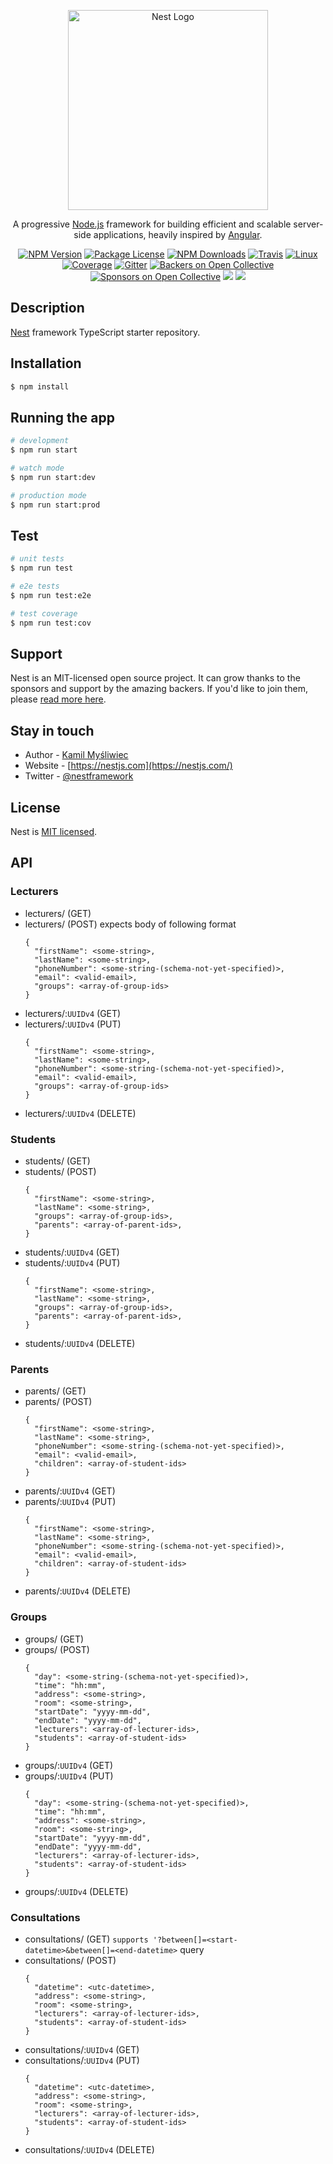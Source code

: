 <p align="center">
  <a href="http://nestjs.com/" target="blank"><img src="https://nestjs.com/img/logo_text.svg" width="320" alt="Nest Logo" /></a>
</p>

[travis-image]: https://api.travis-ci.org/nestjs/nest.svg?branch=master
[travis-url]: https://travis-ci.org/nestjs/nest
[linux-image]: https://img.shields.io/travis/nestjs/nest/master.svg?label=linux
[linux-url]: https://travis-ci.org/nestjs/nest

  <p align="center">A progressive <a href="http://nodejs.org" target="blank">Node.js</a> framework for building efficient and scalable server-side applications, heavily inspired by <a href="https://angular.io" target="blank">Angular</a>.</p>
    <p align="center">
<a href="https://www.npmjs.com/~nestjscore"><img src="https://img.shields.io/npm/v/@nestjs/core.svg" alt="NPM Version" /></a>
<a href="https://www.npmjs.com/~nestjscore"><img src="https://img.shields.io/npm/l/@nestjs/core.svg" alt="Package License" /></a>
<a href="https://www.npmjs.com/~nestjscore"><img src="https://img.shields.io/npm/dm/@nestjs/core.svg" alt="NPM Downloads" /></a>
<a href="https://travis-ci.org/nestjs/nest"><img src="https://api.travis-ci.org/nestjs/nest.svg?branch=master" alt="Travis" /></a>
<a href="https://travis-ci.org/nestjs/nest"><img src="https://img.shields.io/travis/nestjs/nest/master.svg?label=linux" alt="Linux" /></a>
<a href="https://coveralls.io/github/nestjs/nest?branch=master"><img src="https://coveralls.io/repos/github/nestjs/nest/badge.svg?branch=master#5" alt="Coverage" /></a>
<a href="https://gitter.im/nestjs/nestjs?utm_source=badge&utm_medium=badge&utm_campaign=pr-badge&utm_content=body_badge"><img src="https://badges.gitter.im/nestjs/nestjs.svg" alt="Gitter" /></a>
<a href="https://opencollective.com/nest#backer"><img src="https://opencollective.com/nest/backers/badge.svg" alt="Backers on Open Collective" /></a>
<a href="https://opencollective.com/nest#sponsor"><img src="https://opencollective.com/nest/sponsors/badge.svg" alt="Sponsors on Open Collective" /></a>
  <a href="https://paypal.me/kamilmysliwiec"><img src="https://img.shields.io/badge/Donate-PayPal-dc3d53.svg"/></a>
  <a href="https://twitter.com/nestframework"><img src="https://img.shields.io/twitter/follow/nestframework.svg?style=social&label=Follow"></a>
</p>
  <!--[![Backers on Open Collective](https://opencollective.com/nest/backers/badge.svg)](https://opencollective.com/nest#backer)
  [![Sponsors on Open Collective](https://opencollective.com/nest/sponsors/badge.svg)](https://opencollective.com/nest#sponsor)-->

## Description

[Nest](https://github.com/nestjs/nest) framework TypeScript starter repository.

## Installation

```bash
$ npm install
```

## Running the app

```bash
# development
$ npm run start

# watch mode
$ npm run start:dev

# production mode
$ npm run start:prod
```

## Test

```bash
# unit tests
$ npm run test

# e2e tests
$ npm run test:e2e

# test coverage
$ npm run test:cov
```

## Support

Nest is an MIT-licensed open source project. It can grow thanks to the sponsors and support by the amazing backers. If you'd like to join them, please [read more here](https://docs.nestjs.com/support).

## Stay in touch

- Author - [Kamil Myśliwiec](https://kamilmysliwiec.com)
- Website - [https://nestjs.com](https://nestjs.com/)
- Twitter - [@nestframework](https://twitter.com/nestframework)

## License

Nest is [MIT licensed](LICENSE).

## API

### Lecturers

- lecturers/ (GET)
- lecturers/ (POST) expects body of following format
  ```
  {
    "firstName": <some-string>,
    "lastName": <some-string>,
    "phoneNumber": <some-string-(schema-not-yet-specified)>,
    "email": <valid-email>,
    "groups": <array-of-group-ids>
  }
  ```
- lecturers/:`UUIDv4` (GET)
- lecturers/:`UUIDv4` (PUT)
  ```
  {
    "firstName": <some-string>,
    "lastName": <some-string>,
    "phoneNumber": <some-string-(schema-not-yet-specified)>,
    "email": <valid-email>,
    "groups": <array-of-group-ids>
  }
  ```
- lecturers/:`UUIDv4` (DELETE)

### Students

- students/ (GET)
- students/ (POST)
  ```
  {
    "firstName": <some-string>,
    "lastName": <some-string>,
    "groups": <array-of-group-ids>,
    "parents": <array-of-parent-ids>,
  }
  ```
- students/:`UUIDv4` (GET)
- students/:`UUIDv4` (PUT)
  ```
  {
    "firstName": <some-string>,
    "lastName": <some-string>,
    "groups": <array-of-group-ids>,
    "parents": <array-of-parent-ids>,
  }
  ```
- students/:`UUIDv4` (DELETE)

### Parents

- parents/ (GET)
- parents/ (POST)
  ```
  {
    "firstName": <some-string>,
    "lastName": <some-string>,
    "phoneNumber": <some-string-(schema-not-yet-specified)>,
    "email": <valid-email>,
    "children": <array-of-student-ids>
  }
  ```
- parents/:`UUIDv4` (GET)
- parents/:`UUIDv4` (PUT)
  ```
  {
    "firstName": <some-string>,
    "lastName": <some-string>,
    "phoneNumber": <some-string-(schema-not-yet-specified)>,
    "email": <valid-email>,
    "children": <array-of-student-ids>
  }
  ```
- parents/:`UUIDv4` (DELETE)

### Groups

- groups/ (GET)
- groups/ (POST)
  ```
  {
    "day": <some-string-(schema-not-yet-specified)>,
    "time": "hh:mm",
    "address": <some-string>,
    "room": <some-string>,
    "startDate": "yyyy-mm-dd",
    "endDate": "yyyy-mm-dd",
    "lecturers": <array-of-lecturer-ids>,
    "students": <array-of-student-ids>
  }
  ```
- groups/:`UUIDv4` (GET)
- groups/:`UUIDv4` (PUT)
  ```
  {
    "day": <some-string-(schema-not-yet-specified)>,
    "time": "hh:mm",
    "address": <some-string>,
    "room": <some-string>,
    "startDate": "yyyy-mm-dd",
    "endDate": "yyyy-mm-dd",
    "lecturers": <array-of-lecturer-ids>,
    "students": <array-of-student-ids>
  }
  ```
- groups/:`UUIDv4` (DELETE)

### Consultations

- consultations/ (GET)
  `supports '?between[]=<start-datetime>&between[]=<end-datetime>` query
- consultations/ (POST)
  ```
  {
    "datetime": <utc-datetime>,
    "address": <some-string>,
    "room": <some-string>,
    "lecturers": <array-of-lecturer-ids>,
    "students": <array-of-student-ids>
  }
  ```
- consultations/:`UUIDv4` (GET)
- consultations/:`UUIDv4` (PUT)
  ```
  {
    "datetime": <utc-datetime>,
    "address": <some-string>,
    "room": <some-string>,
    "lecturers": <array-of-lecturer-ids>,
    "students": <array-of-student-ids>
  }
  ```
- consultations/:`UUIDv4` (DELETE)
